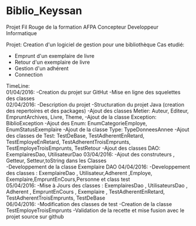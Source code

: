 # Biblio_Keyssan

Projet Fil Rouge de la formation AFPA Concepteur Developpeur Informatique

Projet: Creation d'un logiciel de gestion pour une bibliothèque
Cas etudié:
- Emprunt d'un exemplaire de livre
- Retour d'un exemplaire de livre
- Gestion d'un adhérent
- Connection 
			
TimeLine: 	
01/04/2016: -Creation du projet sur GitHut
			-Mise en ligne des squelettes des classes 						
02/04/2016: -Description du projet
			-Structuration du projet Java (creation des repertoires et des packages)
			-Ajout des classes Metier: Auteur,  Editeur, EmpruntArchives, Livre, Theme, 
			-Ajout de la classe Exception: BiblioException
			-Ajout des Enum: EnumCategorieEmploye, EnumStatusExemplaire
			-Ajout de la classe Type: TypeDonneesAnnee
			-Ajout des classes de Test: TestDeBase, TestAdherentEnRetard, TestEmployeEnRetard, TestAdherentTroisEmprunts, TestEmployeTroisEmprunts, TestRetour
			-Ajout des classes DAO: ExemplairesDao, UtilisateurDao
03/04/2016: -Ajout des construteurs , Getteur, Setteur,toString dans les Classes	
			-Developpement de la classe Exemplaire DAO
04/04/2016: -Developpement des classes : ExemplaireDao , Utilisateur,Adherent ,Employe, Exemplaire,EmpruntEnCours,Personne et class test					
05/04/2016:  -Mise à Jours des classes : ExemplairesDao , UtilisateursDao , Adherent , EmpruntEnCours , Exemplaire , TestAdherentEnRetard, TestAdherentTroisEmprunts, TestDeBase			
06/04/2016: -Modification des classes de test
			-Creation de la classe TestEmployeTroisEmprunts
			-Validation de la recette et mise fusion avec le projet source sur github

